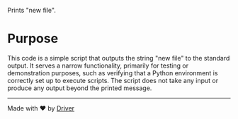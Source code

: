 <!--------------------------------------------------------------------------------->
<!-- IMPORTANT: This file is auto-generated by Driver (https://driver.ai). -------->
<!-- Manual edits may be overwritten on future commits. --------------------------->
<!--------------------------------------------------------------------------------->

Prints "new file".

# Purpose
This code is a simple script that outputs the string "new file" to the standard output. It serves a narrow functionality, primarily for testing or demonstration purposes, such as verifying that a Python environment is correctly set up to execute scripts. The script does not take any input or produce any output beyond the printed message.

---
Made with ❤️ by [Driver](https://www.driver.ai/)